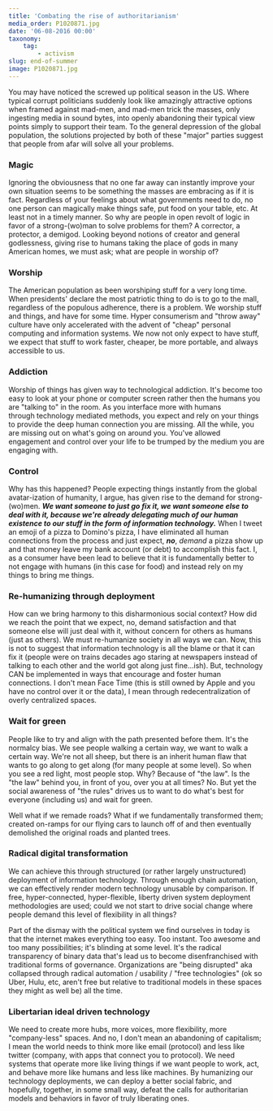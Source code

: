 ```yaml
---
title: 'Combating the rise of authoritarianism'
media_order: P1020871.jpg
date: '06-08-2016 00:00'
taxonomy:
    tag:
        - activism
slug: end-of-summer
image: P1020871.jpg
---
```


<p>You may have noticed the screwed up political season in the US. Where typical corrupt politicians suddenly look like amazingly attractive options when framed against mad-men, and mad-men trick the masses, only ingesting media in sound bytes, into openly abandoning their typical view points simply to support their team. To the general depression of the global population, the solutions projected by both of these &quot;major&quot; parties suggest that people from afar will solve all your problems.</p><h3>Magic</h3><p>Ignoring the obviousness that no one far away can instantly improve your own situation seems to be something the masses are embracing as if it is fact. Regardless of your feelings about what governments need to do, no one person can magically make things safe, put food on your table, etc. At least not in a timely manner. So why are people in open revolt of logic in favor of a strong-(wo)man to solve problems for them? A corrector, a protector, a demigod. Looking beyond notions of creator and general godlessness, giving rise to humans taking the place of gods in many American homes, we must ask; what are people in worship of?</p><h3>Worship</h3><p>The American population as been worshiping stuff for a very long time. When presidents&#39; declare the most patriotic thing to do is to go to the mall, regardless of the populous adherence, there is a problem. We worship stuff and things, and have for some time. Hyper consumerism and &quot;throw away&quot; culture have only accelerated with the advent of &quot;cheap&quot; personal computing and information systems. We now not only expect to have stuff, we expect that stuff to work faster, cheaper, be more portable, and always accessible to us.</p><h3>Addiction</h3><p>Worship of things has given way to technological addiction. It&#39;s become too easy to look at your phone or computer screen rather then the humans you are &quot;talking to&quot; in the room. As you interface more with humans through&nbsp;technology mediated methods, you expect and rely on your things to provide the deep human connection you are missing. All the while, you are missing out on what&#39;s going on around you. You&#39;ve allowed engagement and control over your life to be trumped by the medium you are engaging with.</p><h3>Control</h3><p>Why has this happened? People expecting things instantly from the global avatar-ization of humanity, I argue, has given rise to the demand for strong-(wo)men. <em><strong>We want someone to just go fix it, we want someone else to deal with it, because we&#39;re already delegating much of our human existence to our stuff in the form of information technology.</strong></em> When I tweet an emoji of a pizza to Domino&#39;s pizza, I have eliminated all human connections from the process and just expect, <strong><em>no</em></strong>, <em>demand</em> a pizza show up and that money leave my bank account (or debt) to accomplish this fact. I, as a consumer have been lead to believe that it is fundamentally better to not engage with humans (in this case for food) and instead rely on my things to bring me things.</p><h3>Re-humanizing through deployment</h3><p>How can we bring harmony to this disharmonious social context? How did we reach the point that we expect, no, demand satisfaction and that someone else will just deal with it, without concern for others as humans (just as others). We must re-humanize society in all ways we can. Now, this is not to suggest that information technology is all the blame or that it can fix it (people were on trains decades ago staring at newspapers instead of talking to each other and the world got along just fine...ish). But, technology CAN be implemented in ways that encourage and foster human connections. I don&#39;t mean Face Time (this is still owned by Apple and you have no control over it or the data), I mean through redecentralization of overly centralized spaces.</p><h3>Wait for green</h3><p>People like to try and align with the path presented before them. It&#39;s the normalcy bias. We see people walking a certain way, we want to walk a certain way. We&#39;re not all sheep, but there is an inherit human flaw that wants to go along to get along (for many people at some level). So when you see a red light, most people stop. Why? Because of &quot;the law&quot;. Is the &quot;the law&quot; behind you, in front of you, over you at all times? No. But yet the social awareness of &quot;the rules&quot; drives us to want to do what&#39;s best for everyone (including us) and wait for green.</p><p>Well what if we remade roads? What if we fundamentally transformed them; created on-ramps for our flying cars to launch off of and then eventually demolished the original roads and planted trees.</p><h3>Radical digital transformation</h3><p>We can achieve this through structured (or rather largely unstructured) deployment of information technology. Through enough chain automation, we can effectively render modern technology unusable by comparison. If free, hyper-connected, hyper-flexible, liberty driven system deployment methodologies are used; could we not start to drive social change where people demand this level of flexibility in all things?</p><p>Part of the dismay with the political system we find ourselves in today is that the internet makes everything too easy. Too instant. Too awesome and too many possibilities; it&#39;s blinding at some level. It&#39;s the radical transparency of binary data that&#39;s lead us to become disenfranchised with traditional forms of governance. Organizations are &quot;being disrupted&quot; aka collapsed through radical automation / usability / &quot;free technologies&quot; (ok so Uber, Hulu, etc, aren&#39;t free but relative to traditional models in these spaces they might as well be)&nbsp;all the time.</p><h3>Libertarian ideal driven technology</h3><p>We need to create more hubs, more voices, more flexibility, more &quot;company-less&quot; spaces. And no, I don&#39;t mean an abandoning of capitalism; I mean the world needs to think more like email (protocol) and less like twitter (company, with apps that connect you to&nbsp;protocol). We need systems that operate more like living things if we want people to work, act, and behave more like humans and less like machines. By humanizing our technology deployments, we can deploy a better social fabric, and hopefully, together, in some small way, defeat the calls for&nbsp;authoritarian models and behaviors in favor of truly liberating ones.</p><p>&nbsp;</p><p>&nbsp;</p>
